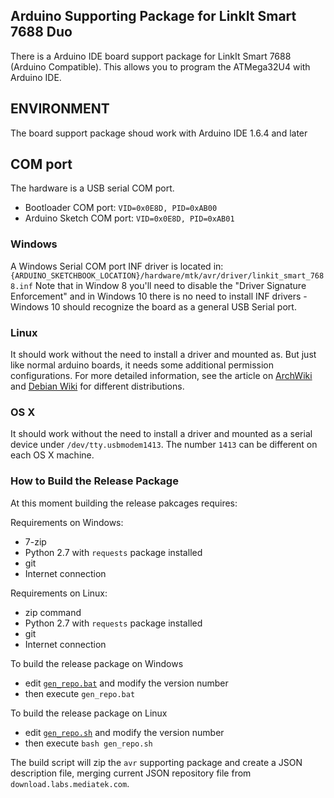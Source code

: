 ## Arduino Supporting Package for LinkIt Smart 7688 Duo

There is a Arduino IDE board support package for LinkIt Smart 7688 (Arduino Compatible). This allows you to program the ATMega32U4 with Arduino IDE.

## ENVIRONMENT
The board support package shoud work with Arduino IDE 1.6.4 and later

## COM port
The hardware is a USB serial COM port.
 - Bootloader COM port: `VID=0x0E8D, PID=0xAB00`
 - Arduino Sketch COM port: `VID=0x0E8D, PID=0xAB01`

### Windows
A Windows Serial COM port INF driver is located in: `{ARDUINO_SKETCHBOOK_LOCATION}/hardware/mtk/avr/driver/linkit_smart_7688.inf`
Note that in Window 8 you'll need to disable the "Driver Signature Enforcement" and in Windows 10 there is no need to install INF drivers - Windows 10 should recognize the board as a general USB Serial port.

### Linux
It should work without the need to install a driver and mounted as. But just like normal arduino boards, it needs some additional permission configurations. For more detailed information, see the article on [ArchWiki](https://wiki.archlinux.org/index.php/arduino#Accessing_serial) and [Debian Wiki](https://wiki.debian.org/Arduino) for different distributions.

### OS X
It should work without the need to install a driver and mounted as a serial device under `/dev/tty.usbmodem1413`. The number `1413` can be different on each OS X machine.

### How to Build the Release Package
At this moment building the release pakcages requires:

Requirements on Windows:
 - 7-zip
 - Python 2.7 with `requests` package installed
 - git
 - Internet connection

Requirements on Linux:
 - zip command
 - Python 2.7 with `requests` package installed
 - git
 - Internet connection

To build the release package on Windows
 - edit [`gen_repo.bat`](gen_repo.bat) and modify the version number
 - then execute `gen_repo.bat`

To build the release package on Linux
 - edit [`gen_repo.sh`](gen_repo.sh) and modify the version number
 - then execute `bash gen_repo.sh`

The build script will zip the `avr` supporting package and create a JSON description file, merging current JSON repository file from `download.labs.mediatek.com`.
